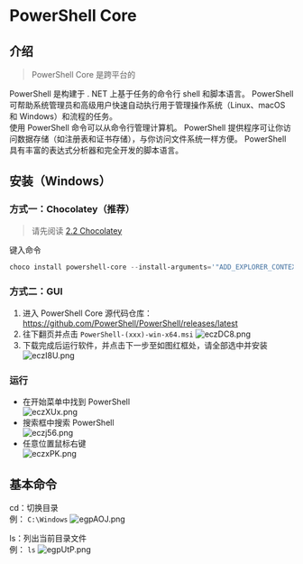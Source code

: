 # PowerShell Core

## 介绍

> PowerShell Core 是跨平台的

PowerShell 是构建于 . NET 上基于任务的命令行 shell 和脚本语言。 PowerShell 可帮助系统管理员和高级用户快速自动执行用于管理操作系统（Linux、macOS 和 Windows）和流程的任务。  
使用 PowerShell 命令可以从命令行管理计算机。 PowerShell 提供程序可让你访问数据存储（如注册表和证书存储），与你访问文件系统一样方便。 PowerShell 具有丰富的表达式分析器和完全开发的脚本语言。

## 安装（Windows）

### 方式一：Chocolatey（推荐）

> 请先阅读 [2.2 Chocolatey](2.2Chocolatey.md)

键入命令  
~~~PowerShell
choco install powershell-core --install-arguments='"ADD_EXPLORER_CONTEXT_MENU_OPENPOWERSHELL=1 REGISTER_MANIFEST=1 ENABLE_PSREMOTING=1"'
~~~

### 方式二：GUI

1. 进入 PowerShell Core 源代码仓库：https://github.com/PowerShell/PowerShell/releases/latest
2. 往下翻页并点击 `PowerShell-(xxx)-win-x64.msi` 
![eczDC8.png](https://s2.ax1x.com/2019/08/05/eczDC8.png)
3. 下载完成后运行软件，并点击下一步至如图红框处，请全部选中并安装  
![eczI8U.png](https://s2.ax1x.com/2019/08/05/eczI8U.png)

### 运行

* 在开始菜单中找到 PowerShell  
![eczXUx.png](https://s2.ax1x.com/2019/08/05/eczXUx.png)
* 搜索框中搜索 PowerShell  
![eczj56.png](https://s2.ax1x.com/2019/08/05/eczj56.png)
* 任意位置鼠标右键  
![eczxPK.png](https://s2.ax1x.com/2019/08/05/eczxPK.png)

## 基本命令

cd：切换目录  
例： `C:\Windows` 
![egpAOJ.png](https://s2.ax1x.com/2019/08/05/egpAOJ.png)

ls：列出当前目录文件  
例： `ls` 
![egpUtP.png](https://s2.ax1x.com/2019/08/05/egpUtP.png)

